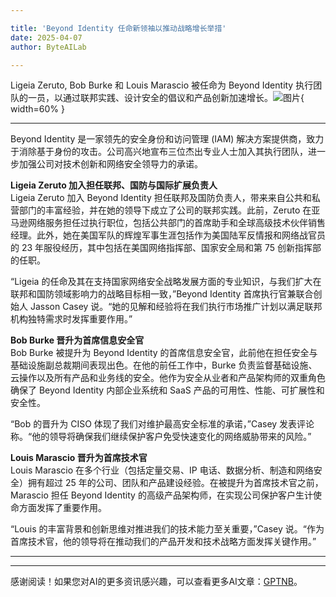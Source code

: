 ```yaml
---

title: 'Beyond Identity 任命新领袖以推动战略增长举措'
date: 2025-04-07
author: ByteAILab

---
```


Ligeia Zeruto, Bob Burke 和 Louis Marascio 被任命为 Beyond Identity 执行团队的一员，以通过联邦实践、设计安全的倡议和产品创新加速增长。![图片](https://ai-techpark.com/wp-content/uploads/Beyond-Identity.jpg){ width=60% }

---
Beyond Identity 是一家领先的安全身份和访问管理 (IAM) 解决方案提供商，致力于消除基于身份的攻击。公司高兴地宣布三位杰出专业人士加入其执行团队，进一步加强公司对技术创新和网络安全领导力的承诺。

**Ligeia Zeruto 加入担任联邦、国防与国际扩展负责人**  
Ligeia Zeruto 加入 Beyond Identity 担任联邦及国防负责人，带来来自公共和私营部门的丰富经验，并在她的领导下成立了公司的联邦实践。此前，Zeruto 在亚马逊网络服务担任过执行职位，包括公共部门的首席助手和全球高级技术伙伴销售经理。此外，她在美国军队的辉煌军事生涯包括作为美国陆军反情报和网络战官员的 23 年服役经历，其中包括在美国网络指挥部、国家安全局和第 75 创新指挥部的任职。

“Ligeia 的任命及其在支持国家网络安全战略发展方面的专业知识，与我们扩大在联邦和国防领域影响力的战略目标相一致，”Beyond Identity 首席执行官兼联合创始人 Jasson Casey 说。“她的见解和经验将在我们执行市场推广计划以满足联邦机构独特需求时发挥重要作用。”

**Bob Burke 晋升为首席信息安全官**  
Bob Burke 被提升为 Beyond Identity 的首席信息安全官，此前他在担任安全与基础设施副总裁期间表现出色。在他的前任工作中，Burke 负责监督基础设施、云操作以及所有产品和业务线的安全。他作为安全从业者和产品架构师的双重角色确保了 Beyond Identity 内部企业系统和 SaaS 产品的可用性、性能、可扩展性和安全性。

“Bob 的晋升为 CISO 体现了我们对维护最高安全标准的承诺，”Casey 发表评论称。“他的领导将确保我们继续保护客户免受快速变化的网络威胁带来的风险。”

**Louis Marascio 晋升为首席技术官**  
Louis Marascio 在多个行业（包括定量交易、IP 电话、数据分析、制造和网络安全）拥有超过 25 年的公司、团队和产品建设经验。在被提升为首席技术官之前，Marascio 担任 Beyond Identity 的高级产品架构师，在实现公司保护客户生计使命方面发挥了重要作用。

“Louis 的丰富背景和创新思维对推进我们的技术能力至关重要，”Casey 说。“作为首席技术官，他的领导将在推动我们的产品开发和技术战略方面发挥关键作用。”

---
---
感谢阅读！如果您对AI的更多资讯感兴趣，可以查看更多AI文章：[GPTNB](https://gptnb.com)。